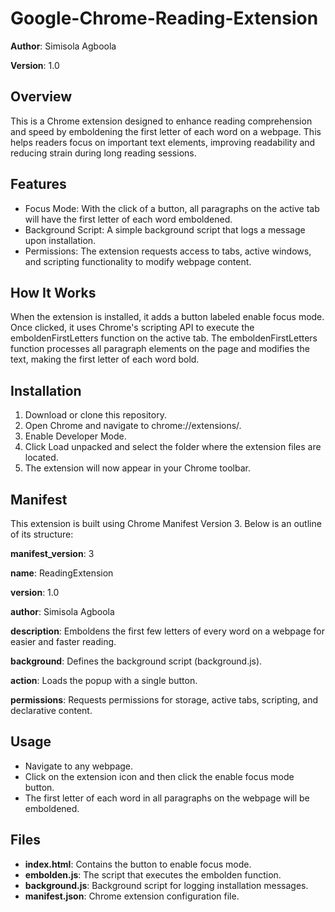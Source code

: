 # Google-Chrome-Reading-Extension

__Author__: Simisola Agboola  

__Version__: 1.0  


## Overview   

This is a Chrome extension designed to enhance reading comprehension and speed by emboldening the first letter of each word on a webpage. This helps readers focus on important text elements, improving readability and reducing strain during long reading sessions.

## Features  

* Focus Mode: With the click of a button, all paragraphs on the active tab will have the first letter of each word emboldened.
* Background Script: A simple background script that logs a message upon installation.
* Permissions: The extension requests access to tabs, active windows, and scripting functionality to modify webpage content.

## How It Works  

When the extension is installed, it adds a button labeled enable focus mode. Once clicked, it uses Chrome's scripting API to execute the emboldenFirstLetters function on the active tab.
The emboldenFirstLetters function processes all paragraph elements on the page and modifies the text, making the first letter of each word bold.

## Installation  

1. Download or clone this repository.
2. Open Chrome and navigate to chrome://extensions/.
3. Enable Developer Mode.
4. Click Load unpacked and select the folder where the extension files are located.
5. The extension will now appear in your Chrome toolbar.

## Manifest  

This extension is built using Chrome Manifest Version 3. Below is an outline of its structure:  

__manifest_version__: 3  

__name__: ReadingExtension  

__version__: 1.0  

__author__: Simisola Agboola  

__description__: Emboldens the first few letters of every word on a webpage for easier and faster reading.  

__background__: Defines the background script (background.js).  

__action__: Loads the popup with a single button.  

__permissions__: Requests permissions for storage, active tabs, scripting, and declarative content.  


## Usage  

* Navigate to any webpage.
* Click on the extension icon and then click the enable focus mode button.
* The first letter of each word in all paragraphs on the webpage will be emboldened.

## Files  

* __index.html__: Contains the button to enable focus mode.
* __embolden.js__: The script that executes the embolden function.
* __background.js__: Background script for logging installation messages.
* __manifest.json__: Chrome extension configuration file.
